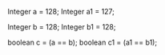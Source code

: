 Integer a = 128;                                   Integer a1 = 127;

Integer b = 128;                                   Integer b1 = 128;

boolean c = (a == b);                           boolean c1 = (a1 == b1);


